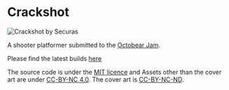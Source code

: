 # Crackshot

![Crackshot by Securas](https://img.itch.zone/aW1hZ2UvMzE4NjkyLzE1NzI5MDUuZ2lm/original/gNMbf5.gif)

A shooter platformer submitted to the [Octobear Jam](https://itch.io/jam/octobear-jam-2018).

Please find the latest builds [here](https://securas.itch.io/crackshot)

The source code is under the [MIT licence](https://opensource.org/licenses/MIT) and Assets other than the cover art are under [CC-BY-NC 4.0](https://creativecommons.org/licenses/by-nc/4.0/). The cover art is [CC-BY-NC-ND](https://creativecommons.org/licenses/by-nc-nd/4.0/).

